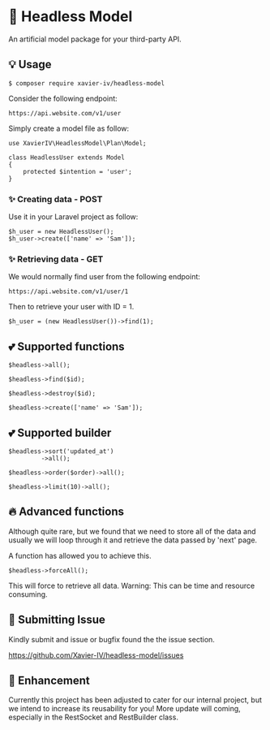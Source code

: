 # 🚀 Headless Model

An artificial model package for your third-party API.

## 💡 Usage

    $ composer require xavier-iv/headless-model
    

Consider the following endpoint:

`https://api.website.com/v1/user`

Simply create a model file as follow:

    use XavierIV\HeadlessModel\Plan\Model;
    
    class HeadlessUser extends Model
    {
        protected $intention = 'user';
    }
    

### ✨ Creating data - POST
Use it in your Laravel project as follow:

    $h_user = new HeadlessUser();
    $h_user->create(['name' => 'Sam']);

### ✨ Retrieving data - GET

We would normally find user from the following endpoint:

`https://api.website.com/v1/user/1`

Then to retrieve your user with ID = 1.

    $h_user = (new HeadlessUser())->find(1);


## 💕 Supported functions

    $headless->all(); 

    $headless->find($id);

    $headless->destroy($id);

    $headless->create(['name' => 'Sam']);
    
    
## 💕 Supported builder

    $headless->sort('updated_at')
             ->all();
             
    $headless->order($order)->all();
    
    $headless->limit(10)->all(); 
    
    
## 🔥 Advanced functions

Although quite rare, but we found that we need to store all of the data and usually we will
loop through it and retrieve the data passed by 'next' page.

A function has allowed you to achieve this.

    $headless->forceAll();
    
This will force to retrieve all data. Warning: This can be time and resource
consuming.

## 🌱 Submitting Issue

Kindly submit and issue or bugfix found the the issue section.

https://github.com/Xavier-IV/headless-model/issues 

## 🌱 Enhancement

Currently this project has been adjusted to cater for our internal project, but
we intend to increase its reusability for you! More update will coming,
especially in the RestSocket and RestBuilder class.